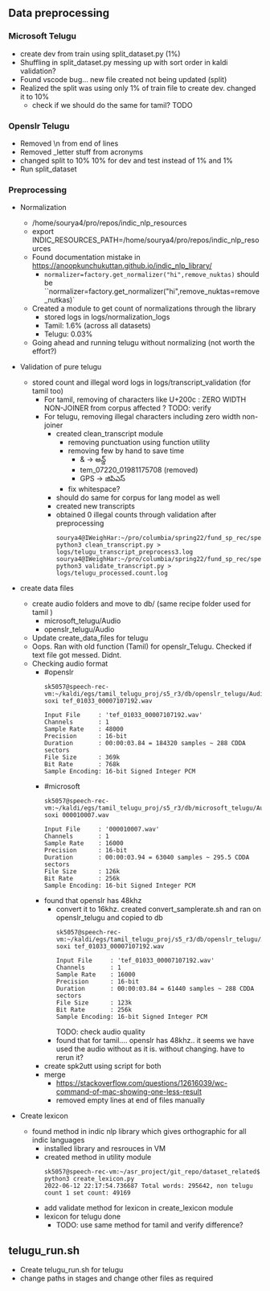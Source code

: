 ## Data preprocessing
### Microsoft Telugu
- create dev from train using split_dataset.py (1%)
- Shuffling in split_dataset.py messing up with sort order in kaldi validation?
- Found vscode bug... new file created not being updated (split)
- Realized the split was using only 1% of train file to create dev. changed it to 10%
  - check if we should do the same for tamil? TODO

### Openslr Telugu
- Removed \n from end of lines
- Removed _letter stuff from acronyms
- changed split to 10% 10% for dev and test instead of 1% and 1%
- Run split_dataset

### Preprocessing
- Normalization
  - /home/sourya4/pro/repos/indic_nlp_resources
  - export INDIC_RESOURCES_PATH=/home/sourya4/pro/repos/indic_nlp_resources
  - Found documentation mistake in https://anoopkunchukuttan.github.io/indic_nlp_library/
    - `normalizer=factory.get_normalizer("hi",remove_nuktas)` should be  ``normalizer=factory.get_normalizer("hi",remove_nuktas=remove_nutkas)`
  - Created a module to get count of normalizations through the library
    - stored logs in logs/normalization_logs
	- Tamil: 1.6% (across all datasets)
	- Telugu: 0.03%
  - Going ahead and running telugu without normalizing (not worth the effort?)

- Validation of pure telugu
  - stored count and illegal word logs in logs/transcript_validation (for tamil too)
    - For tamil, removing of characters like U+200c : ZERO WIDTH NON-JOINER from corpus affected ? TODO: verify
    - For telugu, removing illegal characters including zero width non-joiner
      - created clean_transcript module
        - removing punctuation using function utility
        - removing few by hand to save time
          - & -> అన్డ్
          - tem_07220_01981175708	 (removed)
          - GPS -> జిపిఎస్ 
        - fix whitespace?
      - should do same for corpus for lang model as well
      - created new transcripts
      - obtained 0 illegal counts through validation after preprocessing
        ```
        sourya4@IWeighHar:~/pro/columbia/spring22/fund_sp_rec/speech_rec_repo/dataset_related$ python3 clean_transcript.py > logs/telugu_transcript_preprocess3.log
        sourya4@IWeighHar:~/pro/columbia/spring22/fund_sp_rec/speech_rec_repo/dataset_related$ python3 validate_transcript.py > logs/telugu_processed.count.log
        ```
- create data files
  - create audio folders and move to db/ (same recipe folder used for tamil )
    - microsoft_telugu/Audio
    - openslr_telugu/Audio
  - Update create_data_files for telugu
  - Oops. Ran with old function (Tamil) for openslr_Telugu. Checked if text file got messed. Didnt.
  - Checking audio format
    - #openslr
      ```
      sk5057@speech-rec-vm:~/kaldi/egs/tamil_telugu_proj/s5_r3/db/openslr_telugu/Audio$ soxi tef_01033_00007107192.wav

      Input File     : 'tef_01033_00007107192.wav'
      Channels       : 1
      Sample Rate    : 48000
      Precision      : 16-bit
      Duration       : 00:00:03.84 = 184320 samples ~ 288 CDDA sectors
      File Size      : 369k
      Bit Rate       : 768k
      Sample Encoding: 16-bit Signed Integer PCM
      ```
    - #microsoft
      ```
      sk5057@speech-rec-vm:~/kaldi/egs/tamil_telugu_proj/s5_r3/db/microsoft_telugu/Audio$ soxi 000010007.wav

      Input File     : '000010007.wav'
      Channels       : 1
      Sample Rate    : 16000
      Precision      : 16-bit
      Duration       : 00:00:03.94 = 63040 samples ~ 295.5 CDDA sectors
      File Size      : 126k
      Bit Rate       : 256k
      Sample Encoding: 16-bit Signed Integer PCM
      ```
    - found that openslr has 48khz
      - convert it to 16khz. created convert_samplerate.sh and ran on openslr_telugu and copied to db
        ```
        sk5057@speech-rec-vm:~/kaldi/egs/tamil_telugu_proj/s5_r3/db/openslr_telugu/Audio$ soxi tef_01033_00007107192.wav

        Input File     : 'tef_01033_00007107192.wav'
        Channels       : 1
        Sample Rate    : 16000
        Precision      : 16-bit
        Duration       : 00:00:03.84 = 61440 samples ~ 288 CDDA sectors
        File Size      : 123k
        Bit Rate       : 256k
        Sample Encoding: 16-bit Signed Integer PCM
        ```
        TODO: check audio quality
      - found that for tamil.... openslr has 48khz.. it seems we have used the audio without as it is. without changing. have to rerun it?
    - create spk2utt using script for both
    - merge
      - https://stackoverflow.com/questions/12616039/wc-command-of-mac-showing-one-less-result
      - removed empty lines at end of files manually
- Create lexicon
  - found method in indic nlp library which gives orthographic for all indic languages
    - installed library and resrouces in VM
    - created method in utility module
      ```
      sk5057@speech-rec-vm:~/asr_project/git_repo/dataset_related$ python3 create_lexicon.py 
      2022-06-12 22:17:54.736687 Total words: 295642, non telugu count 1 set count: 49169
      ```
    - add validate method for lexicon in create_lexicon module
    - lexicon for telugu done
      - TODO: use same method for tamil and verify difference?

## telugu_run.sh
- Create telugu_run.sh for telugu
- change paths in stages and change other files as required
  


